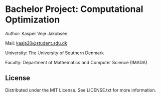 # Bachelor Project: Computational Optimization

Author: Kasper Veje Jakobsen

Mail: kasja20@student.sdu.dk

University: The University of Southern Denmark

Faculty: Department of Mathematics and Computer Science (IMADA)

## License

Distributed under the MIT License. See LICENSE.txt for more information.
